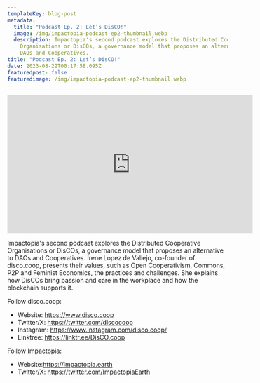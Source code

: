 ```yaml
---
templateKey: blog-post
metadata:
  title: "Podcast Ep. 2: Let’s DisCO!"
  image: /img/impactopia-podcast-ep2-thumbnail.webp
  description: Impactopia's second podcast explores the Distributed Cooperative
    Organisations or DisCOs, a governance model that proposes an alternative to
    DAOs and Cooperatives.
title: "Podcast Ep. 2: Let’s DisCO!"
date: 2023-08-22T00:17:58.095Z
featuredpost: false
featuredimage: /img/impactopia-podcast-ep2-thumbnail.webp
---
```

<iframe width="560" height="315" src="https://www.youtube-nocookie.com/embed/d9BuIuXjzRY" title="YouTube video player" frameborder="0" allow="accelerometer; autoplay; clipboard-write; encrypted-media; gyroscope; picture-in-picture; web-share" allowfullscreen></iframe>

Impactopia's second podcast explores the Distributed Cooperative Organisations or DisCOs, a governance model that proposes an alternative to DAOs and Cooperatives. Irene Lopez de Vallejo, co-founder of disco.coop, presents their values, such as Open Cooperativism, Commons, P2P and Feminist Economics, the practices and challenges. She explains how DisCOs bring passion and care in the workplace and how the blockchain supports it.

Follow disco.coop:

* Website: https://www.disco.coop
* Twitter/X: https://twitter.com/discocoop
* Instagram: https://www.instagram.com/disco.coop/
* Linktree: https://linktr.ee/DisCO.coop

Follow Impactopia:

* Website:https://impactopia.earth
* Twitter/X: https://twitter.com/ImpactopiaEarth
